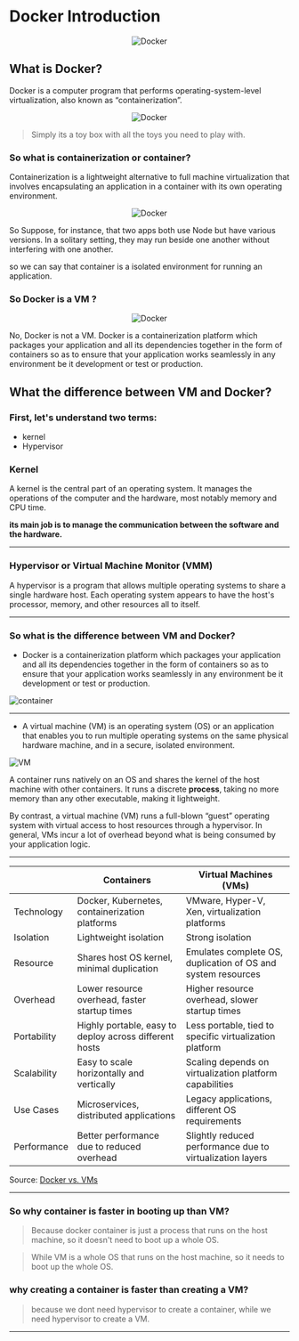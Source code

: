 # Docker Introduction

<p align="center">
  <img src="https://img.shields.io/badge/Docker-2496ED?style=for-the-badge&logo=docker&logoColor=white" alt="Docker" />
</p>

## What is Docker?

Docker is a computer program that performs operating-system-level virtualization, also known as “containerization”.

<p align="center">
  <img src="https://github.com/ahmedmurtaja/Docker/assets/56529633/974b0860-2074-4250-8e07-9176c3c9d02f" alt="Docker" />
</p>


> Simply its a toy box with all the toys you need to play with.

### So what is containerization or container?

Containerization is a lightweight alternative to full machine virtualization that involves encapsulating an application in a container with its own operating environment.

<!-- gif![7nb6y0](https://github.com/ahmedmurtaja/Docker/assets/56529633/7076d595-cb2e-4a2e-b34f-4fffe81db49e)
 2 still not understand -->

<p align="center">
  <img src="https://github.com/ahmedmurtaja/Docker/assets/56529633/7076d595-cb2e-4a2e-b34f-4fffe81db49e" alt="Docker" />
</p>

So Suppose, for instance, that two apps both use Node but have various versions. In a solitary setting, they may run beside one another without interfering with one another.

so we can say that container is a isolated environment for running an application.

<!-- bold -->
###  <b>So Docker is a VM ?  </b>


<p align="center">
  <img src="https://github.com/ahmedmurtaja/Docker/assets/56529633/f6944e37-bd3b-42db-b2ff-2e76d13013f1" alt="Docker" />
</p>


No, Docker is not a VM. Docker is a containerization platform which packages your application and all its dependencies together in the form of containers so as to ensure that your application works seamlessly in any environment be it development or test or production.

## What the difference between VM and Docker?

### First, let's understand two terms:
- kernel
- Hypervisor

### Kernel

A kernel is the central part of an operating system. It manages the operations of the computer and the hardware, most notably memory and CPU time. 

<b> its main job is to manage the communication between the software and the hardware. </b>

<hr>

### Hypervisor or Virtual Machine Monitor (VMM) 

A hypervisor is a program that allows multiple operating systems to share a single hardware host. Each operating system appears to have the host's processor, memory, and other resources all to itself.

<hr>

### So what is the difference between VM and Docker?

- Docker is a containerization platform which packages your application and all its dependencies together in the form of containers so as to ensure that your application works seamlessly in any environment be it development or test or production.

![container](https://github.com/ahmedmurtaja/Docker/assets/56529633/c67ec6e8-684b-41e9-8326-569432a3cbed)

<hr>

- A virtual machine (VM) is an operating system (OS) or an application that enables you to run multiple operating systems on the same physical hardware machine, and in a secure, isolated environment.

![VM](https://github.com/ahmedmurtaja/Docker/assets/56529633/66d6ce18-e1a0-4f63-9959-65ea16c9744c)


A container runs natively on an OS and shares the kernel of the host machine with other containers. It runs a discrete **process**, taking no more memory than any other executable, making it lightweight.

By contrast, a virtual machine (VM) runs a full-blown “guest” operating system with virtual access to host resources through a hypervisor. In general, VMs incur a lot of overhead beyond what is being consumed by your application logic.

<hr>

|            | Containers                                             | Virtual Machines (VMs)                                       |
|------------|--------------------------------------------------------|-------------------------------------------------------------|
| Technology | Docker, Kubernetes, containerization platforms         | VMware, Hyper-V, Xen, virtualization platforms                |
| Isolation  | Lightweight isolation                                  | Strong isolation                                             |
| Resource   | Shares host OS kernel, minimal duplication              | Emulates complete OS, duplication of OS and system resources |
| Overhead   | Lower resource overhead, faster startup times           | Higher resource overhead, slower startup times               |
| Portability | Highly portable, easy to deploy across different hosts | Less portable, tied to specific virtualization platform      |
| Scalability | Easy to scale horizontally and vertically              | Scaling depends on virtualization platform capabilities      |
| Use Cases  | Microservices, distributed applications                | Legacy applications, different OS requirements               |
| Performance| Better performance due to reduced overhead              | Slightly reduced performance due to virtualization layers    |

Source: [Docker vs. VMs](https://www.docker.com/resources/what-container)

<hr>

### So why container is faster in booting up than VM?
> Because docker container is just a process that runs on the host machine, so it doesn't need to boot up a whole OS.

> While VM is a whole OS that runs on the host machine, so it needs to boot up the whole OS.

### why creating a container is faster than creating a VM?

> because we dont need hypervisor to create a container, while we need hypervisor to create a VM.

<hr>
